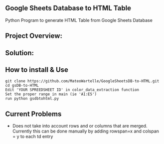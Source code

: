 ## Google Sheets Database to HTML Table
Python Program to generate HTML Table from Google Sheets Database

## Project Overview:

## Solution:

##  How to install & Use<br>
`git clone https://github.com/MateoWartelle/GoogleSheetsDB-to-HTML.git`<br>
`cd gsDB-to-HTML`<br>
`Edit 'YOUR SPREEDSHEET ID' in color_data_extraction function`<br>
`Set the proper range in main (ie 'A1:E5')`<br>
`run python gsdbtohtml.py`

## Current Problems
- Does not take into account rows and or columns that are merged. 
Currently this can be done manually by adding rowspan=x and colspan = y to each td entry

